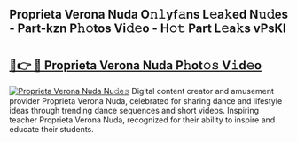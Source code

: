 ## Proprieta Verona Nuda O𝚗𝚕yf𝚊ns L𝚎a𝚔ed N𝚞𝚍es - Part-kzn P𝚑𝚘tos Vi𝚍𝚎o - H𝚘𝚝 Part L𝚎a𝚔s vPsKI

# <h2><a href="http://kfdf9s.oniu.top/?m=Proprieta+Verona+Nuda">🔗👉 🔴 Proprieta Verona Nuda P𝚑ot𝚘𝚜 V𝚒d𝚎o</a></h2>

[![Proprieta Verona Nuda Nu𝚍e𝚜](https://i.imgur.com/0qMVB7G.gif)](http://kfdf9s.oniu.top/?m=Proprieta+Verona+Nuda)
Digital content creator and amusement provider Proprieta Verona Nuda, celebrated for sharing dance and lifestyle ideas through trending dance sequences and short videos. Inspiring teacher Proprieta Verona Nuda, recognized for their ability to inspire and educate their students.  
